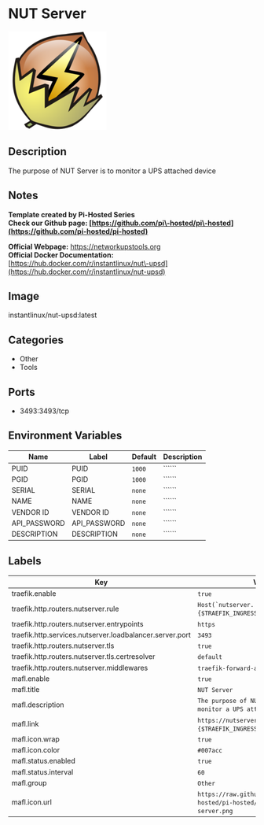 # NUT Server

![Logo](images/NUTServer.png)

## Description
The purpose of NUT Server is to monitor a UPS attached device

## Notes
**Template created by Pi\-Hosted Series**  
**Check our Github page: [https://github.com/pi\-hosted/pi\-hosted](https://github.com/pi-hosted/pi-hosted)**  
  
**Official Webpage:** <https://networkupstools.org>  
**Official Docker Documentation:** [https://hub.docker.com/r/instantlinux/nut\-upsd](https://hub.docker.com/r/instantlinux/nut-upsd)  
  
  


## Image
instantlinux/nut-upsd:latest

## Categories
- Other
- Tools

## Ports
- 3493:3493/tcp

## Environment Variables
| Name | Label | Default | Description |
|------|-------|---------|-------------|
| PUID | PUID | ```1000``` | `````` |
| PGID | PGID | ```1000``` | `````` |
| SERIAL | SERIAL | ```none``` | `````` |
| NAME | NAME | ```none``` | `````` |
| VENDOR ID | VENDOR ID | ```none``` | `````` |
| API_PASSWORD | API_PASSWORD | ```none``` | `````` |
| DESCRIPTION | DESCRIPTION | ```none``` | `````` |

## Labels
| Key | Value |
|-----|-------|
| traefik.enable | ```true``` |
| traefik.http.routers.nutserver.rule | ```Host(`nutserver.{$TRAEFIK_INGRESS_DOMAIN}`)``` |
| traefik.http.routers.nutserver.entrypoints | ```https``` |
| traefik.http.services.nutserver.loadbalancer.server.port | ```3493``` |
| traefik.http.routers.nutserver.tls | ```true``` |
| traefik.http.routers.nutserver.tls.certresolver | ```default``` |
| traefik.http.routers.nutserver.middlewares | ```traefik-forward-auth``` |
| mafl.enable | ```true``` |
| mafl.title | ```NUT Server``` |
| mafl.description | ```The purpose of NUT Server is to monitor a UPS attached device``` |
| mafl.link | ```https://nutserver.{$TRAEFIK_INGRESS_DOMAIN}``` |
| mafl.icon.wrap | ```true``` |
| mafl.icon.color | ```#007acc``` |
| mafl.status.enabled | ```true``` |
| mafl.status.interval | ```60``` |
| mafl.group | ```Other``` |
| mafl.icon.url | ```https://raw.githubusercontent.com/pi-hosted/pi-hosted/master/images/nut-server.png``` |


